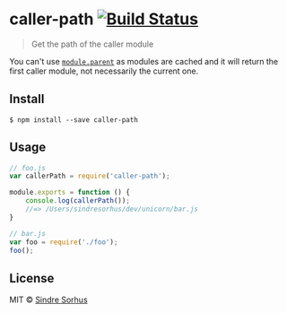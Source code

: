 # caller-path [![Build Status](https://travis-ci.org/sindresorhus/caller-path.svg?branch=master)](https://travis-ci.org/sindresorhus/caller-path)

> Get the path of the caller module

You can't use [`module.parent`](//nodejs.org/api/modules.html#modules_module_parent) as modules are cached and it will return the first caller module, not necessarily the current one.


## Install

```
$ npm install --save caller-path
```


## Usage

```js
// foo.js
var callerPath = require('caller-path');

module.exports = function () {
	console.log(callerPath());
	//=> /Users/sindresorhus/dev/unicorn/bar.js
}
```

```js
// bar.js
var foo = require('./foo');
foo();
```


## License

MIT © [Sindre Sorhus](//sindresorhus.com)
